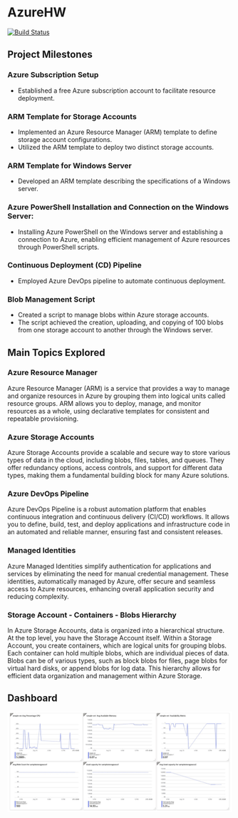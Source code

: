 # AzureHW

[![Build Status](https://dev.azure.com/shaywn2/shaywn2/_apis/build/status%2Fshayweitzman.AzureHW?branchName=master)](https://dev.azure.com/shaywn2/shaywn2/_build/latest?definitionId=3&branchName=master)


## Project Milestones

### Azure Subscription Setup
- Established a free Azure subscription account to facilitate resource deployment.

### ARM Template for Storage Accounts
- Implemented an Azure Resource Manager (ARM) template to define storage account configurations.
- Utilized the ARM template to deploy two distinct storage accounts.

### ARM Template for Windows Server
- Developed an ARM template describing the specifications of a Windows server.

### Azure PowerShell Installation and Connection on the Windows Server: 
- Installing Azure PowerShell on the Windows server and establishing a connection to Azure, enabling efficient management of Azure resources through PowerShell scripts.

### Continuous Deployment (CD) Pipeline
- Employed Azure DevOps pipeline to automate continuous deployment.

### Blob Management Script
- Created a script to manage blobs within Azure storage accounts.
- The script achieved the creation, uploading, and copying of 100 blobs from one storage account to another through the Windows server.

## Main Topics Explored

### Azure Resource Manager
Azure Resource Manager (ARM) is a service that provides a way to manage and organize resources in Azure by grouping them into logical units called resource groups. ARM allows you to deploy, manage, and monitor resources as a whole, using declarative templates for consistent and repeatable provisioning.

### Azure Storage Accounts
Azure Storage Accounts provide a scalable and secure way to store various types of data in the cloud, including blobs, files, tables, and queues. They offer redundancy options, access controls, and support for different data types, making them a fundamental building block for many Azure solutions.

### Azure DevOps Pipeline
Azure DevOps Pipeline is a robust automation platform that enables continuous integration and continuous delivery (CI/CD) workflows. It allows you to define, build, test, and deploy applications and infrastructure code in an automated and reliable manner, ensuring fast and consistent releases.

### Managed Identities
Azure Managed Identities simplify authentication for applications and services by eliminating the need for manual credential management. These identities, automatically managed by Azure, offer secure and seamless access to Azure resources, enhancing overall application security and reducing complexity.

### Storage Account - Containers - Blobs Hierarchy
In Azure Storage Accounts, data is organized into a hierarchical structure. At the top level, you have the Storage Account itself. Within a Storage Account, you create containers, which are logical units for grouping blobs. Each container can hold multiple blobs, which are individual pieces of data. Blobs can be of various types, such as block blobs for files, page blobs for virtual hard disks, or append blobs for log data. This hierarchy allows for efficient data organization and management within Azure Storage.

## Dashboard
![Dashboard](https://github.com/shayweitzman/AzureHW/blob/main/Dashboard.jpeg?raw=true)
